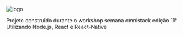 ![logo](https://user-images.githubusercontent.com/29321406/77567908-97e1b700-6ea6-11ea-99f4-6af27ac085c2.png)

Projeto construido durante o workshop semana omnistack edição 11°
Utilizando Node.js, React e React-Native


